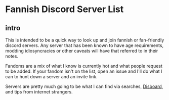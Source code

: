 # Fannish Discord Server List

## intro

This is intended to be a quick way to look up and join fannish or fan-friendly discord servers. Any server that has been known to have age requirements, modding idiosyncracies or other caveats will have that referred to in their notes.

Fandoms are a mix of what I know is currently hot and what people request to be added. If your fandom isn't on the list, open an issue and I'll do what I can to hunt down a server and an invite link. 

Servers are pretty much going to be what I can find via searches, [Disboard](https://disboard.org "Disboard.org"), and tips from internet strangers. 

